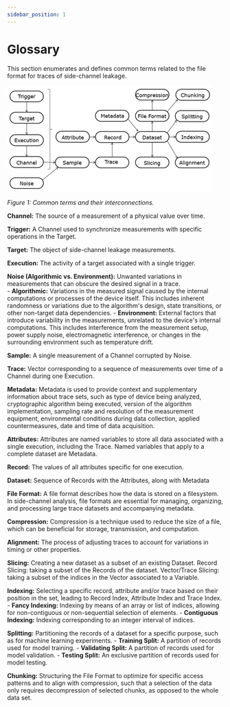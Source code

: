 ```yaml
---
sidebar_position: 1
---
```


# Glossary
This section enumerates and defines common terms related to the file format for traces of side-channel leakage.


![Docusaurus logo](./img/file-format-figure1.png)

*Figure 1: Common terms and their interconnections.*


**Channel:** The source of a measurement of a physical value over time.

**Trigger:** A Channel used to synchronize measurements with specific operations in the Target.

**Target:** The object of side-channel leakage measurements.

**Execution:** The activity of a target associated with a single trigger.

**Noise (Algorithmic vs. Environment):**  Unwanted variations in measurements that can obscure the desired signal in a trace.  
    - **Algorithmic:** Variations in the measured signal caused by the internal computations or processes of the device itself. This includes inherent randomness or variations due to the algorithm's design, state transitions, or other non-target data dependencies. 
    - **Environment:** External factors that introduce variability in the measurements, unrelated to the device's internal computations. This includes interference from the measurement setup, power supply noise, electromagnetic interference, or changes in the surrounding environment such as temperature drift.

**Sample:** A single measurement of a Channel corrupted by Noise.

**Trace:**  Vector corresponding to a sequence of measurements over time of a Channel during one Execution.

**Metadata:** Metadata is used to provide context and supplementary information about trace sets, such as type of device being analyzed, cryptographic algorithm being executed, version of the algorithm implementation, sampling rate and resolution of the measurement equipment, environmental conditions during data collection, applied countermeasures, date and time of data acquisition.

**Attributes:** Attributes are named variables to store all data associated with a single execution, including the Trace. Named variables that apply to a complete dataset are Metadata.

**Record:** The values of all attributes specific for one execution.

**Dataset:** Sequence of Records with the Attributes, along with Metadata

**File Format:** A file format describes how the data is stored on a filesystem. In side-channel analysis, file formats are essential for managing, organizing, and processing large trace datasets and accompanying metadata.

**Compression:** Compression is a technique used to reduce the size of a file, which can be beneficial for storage, transmission, and computation.

**Alignment:** The process of adjusting traces to account for variations in timing or other properties.

**Slicing:** Creating a new dataset as a subset of an existing Dataset.
Record Slicing: taking a subset of the Records of the dataset.
Vector/Trace Slicing: taking a subset of the indices in the Vector associated to a Variable.

**Indexing:** Selecting a specific record, attribute and/or trace based on their position in the set, leading to Record Index, Attribute Index and Trace Index.
	- **Fancy Indexing:** Indexing by means of an array or list of indices, allowing for
 	non-contiguous or non-sequential selection of elements.
	- **Contiguous Indexing:** Indexing corresponding to an integer interval of indices.

**Splitting:** Partitioning the records of a dataset for a specific purpose, such as for machine learning experiments. 
	- **Training Split:** A partition of records used for model training.
	- **Validating Split:** A partition of records used for model validation.
	- **Testing Split:** An exclusive partition of records used for model testing.

**Chunking:** Structuring the File Format to optimize for specific access patterns and to align with compression, such that a selection of the data only requires decompression of selected chunks, as opposed to the whole data set.
